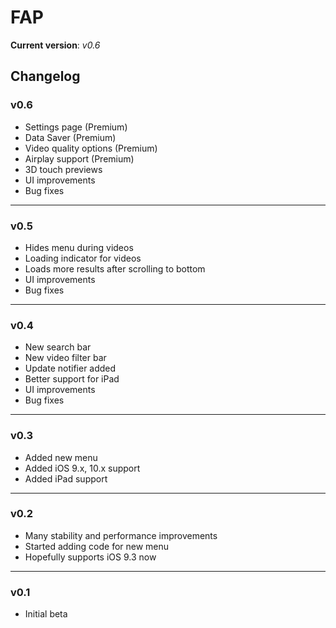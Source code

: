 # FAP
**Current version**: *v0.6*

## Changelog


### v0.6
- Settings page (Premium)
- Data Saver (Premium)
- Video quality options (Premium)
- Airplay support (Premium)
- 3D touch previews
- UI improvements
- Bug fixes
---

### v0.5
- Hides menu during videos
- Loading indicator for videos
- Loads more results after scrolling to bottom
- UI improvements
- Bug fixes
---

### v0.4
- New search bar
- New video filter bar
- Update notifier added
- Better support for iPad
- UI improvements
- Bug fixes
---

### v0.3
- Added new menu
- Added iOS 9.x, 10.x support
- Added iPad support
---

### v0.2
- Many stability and performance improvements
- Started adding code for new menu
- Hopefully supports iOS 9.3 now
---

### v0.1
- Initial beta
